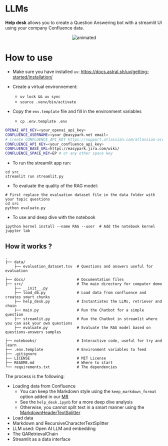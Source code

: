 # LLMs

**Help desk** allows you to create a Question Answering bot with a streamlit UI using your company Confluence data.

<p align="center">
  <img src="./docs/help_desk.gif" alt="animated" />
</p>

# How to use

- Make sure you have installed `uv`: https://docs.astral.sh/uv/getting-started/installation/
- Create a virtual environnement:
    - `uv lock && uv sync`
    - `source .venv/bin/activate`

- Copy the `env.template` file and fill in the environment variables
     - `cp .env.template .env`

```bash
OPENAI_API_KEY=<your_openai_api_key>
CONFLUENCE_USERNAME=<your @easypark.net email>
# create CONFLUENCE_API_KEY https://support.atlassian.com/atlassian-account/docs/manage-api-tokens-for-your-atlassian-account
CONFLUENCE_API_KEY=<your_confluence_api_key>
CONFLUENCE_BASE_URL=https://easypark.jira.com/wiki/
CONFLUENCE_SPACE_KEY=EP # or any other space key
```

- To run the streamlit app run:
```
cd src
streamlit run streamlit.py
```

- To evaluate the quality of the RAG model:
```
# First replace the evaluation dataset file in the data folder with your topic questions
cd src
python evaluate.py
```

- To use and deep dive with the notebook
```
ipython kernel install --name RAG --user  # Add the notebook kernel
jupyter lab
```

## How it works ?
    .
    ├── data/
        ├── evaluation_dataset.tsv  # Questions and answers useful for evaluation

    ├── docs/                       # Documentation files
    ├── src/                        # The main directory for computer demo
        ├── __init__.py
        ├── load_db.py              # Load data from confluence and creates smart chunks
        ├── help_desk.py            # Instantiates the LLMs, retriever and chain
        ├── main.py                 # Run the Chatbot for a simple question
        ├── streamlit.py            # Run the Chatbot in streamlit where you can ask your own questions
        ├── evaluate.py             # Evaluate the RAG model based on questions-answers samples

    ├── notebooks/                  # Interactive code, useful for try and learn
    ├── .env.template               # Environment variables to feed
    ├── .gitignore
    ├── LICENSE                     # MIT License
    ├── README.md                   # Where to start
    └── requirements.txt            # The dependencies


The process is the following:
- Loading data from Confluence
  - You can keep the Markdown style using the `keep_markdown_format` option added in our [MR]('https://github.com/langchain-ai/langchain/pull/8246')
  - See the `help_desk.ipynb` for a more deep dive analysis
  - Otherwise, you cannot split text in a smart manner using the [MarkdownHeaderTextSplitter]('https://python.langchain.com/docs/modules/data_connection/document_transformers/text_splitters/markdown_header_metadata')
- Load data
- Markdown and RecursiveCharacterTextSplitter
- LLM used: Open AI LLM and embedding
- The QARetrievalChain
- Streamlit as a data interface
